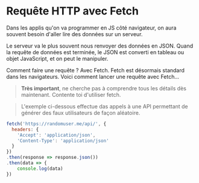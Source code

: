 # Requête HTTP avec Fetch

Dans les applis qu'on va programmer en JS côté navigateur, on aura souvent besoin d'aller lire des données sur un serveur.

Le serveur va le plus souvent nous renvoyer des données en JSON. Quand la requête de données est terminée, le JSON est converti en tableau ou objet JavaScript, et on peut le manipuler.

Comment faire une requête ? Avec Fetch. Fetch est désormais standard dans les navigateurs. Voici comment lancer une requête avec Fetch...

> **Très important**, ne cherche pas à comprendre tous les détails dès maintenant. Contente toi d'utiliser fetch.

> L'exemple ci-dessous effectue das appels à une API permettant de générer
> des faux utilisateurs de façon aléatoire.

```javascript
fetch('https://randomuser.me/api/', {
  headers: {
    'Accept': 'application/json',
    'Content-Type': 'application/json'
  }
})
.then(response => response.json())
.then(data => {
	console.log(data)	
})
```